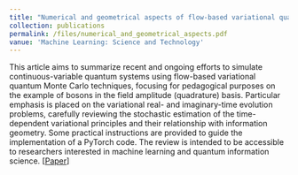 ```yaml
---
title: "Numerical and geometrical aspects of flow-based variational quantum Monte Carlo"
collection: publications
permalink: /files/numerical_and_geometrical_aspects.pdf
vanue: 'Machine Learning: Science and Technology'
---
```

This article aims to summarize recent and ongoing efforts 
to simulate continuous-variable quantum systems using 
flow-based variational quantum Monte Carlo techniques, 
focusing for pedagogical purposes on the example of 
bosons in the field amplitude (quadrature) basis. 
Particular emphasis is placed on the variational real- 
and imaginary-time evolution problems, carefully 
reviewing the stochastic estimation of the time-dependent 
variational principles and their relationship with 
information geometry. Some practical instructions are 
provided to guide the implementation of a PyTorch code. 
The review is intended to be accessible to researchers 
interested in machine learning and quantum information 
science.
[<a href="https://arxiv.org/abs/2203.14824">Paper</a>]
